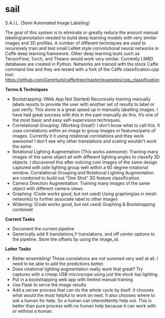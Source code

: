 # sail
S.A.I.L. (Semi Automated Image Labeling)

The goal of this system is to eliminate or greatly reduce the amount manual labeling\annotation needed to build deep learning models with very similar images and 3D profiles. A number of different techniques are used to recursively train and test small LeNet style convolutional neural networks in Caffe deep learning framework. Other deep learning tools such as TensorFlow, Torch, and Theano would work very similar. Currently LMBD databases are created in Python. Networks are trained with the stock Caffe command line and they are tested with a fork of the Caffe classification.cpp tool:
https://github.com/GemHunt/caffe/tree/master/examples/cpp_classification

**Terms & Techniques**
* Bootstrapping: (Web App Not Started) Recursively training manually labels results to provide the user with another set of results to label or just verify. This alone is a great speed up in manually labelling images. I have had great success with this in the past manually do this. It’s one of the most basic and easy self-supervision techniques.
* Correlational Grouping: (Working Great!): I don’t know what to call this. It uses correlations within an image to group images or features/parts of images. Currently it it using rotational correlations and they work awesome! I don’t see why other translations and scaling wouldn't work the same.
* Rotational Lighting Augmentation (This works awesome): Training many images of the same object all with different lighting angles to classify 3D objects. I discovered this after noticing coin images of the same design captured with side lighting group well within a 60 degree rotational window. Correlational Grouping and Rotational Lighting Augmentation are combined to build out “One Shot” 3D feature classification.
* Camera Direction Augmentation: Training many images of the same object with different camera views.
* Graphing: (Code works good, but not used) Using graphing(as in mesh networks) to further associate label to other images
* Widening: (Code works good, but not used) Graphing & Bootstrapping combined

**Current Tasks**
* Document the current pipeline
* Generically add X translations,Y translations, and off center options to the pipeline. Store the offsets by using the image_id.


**Latter Tasks**
* Better ensembling! These correlations are not summed very well at all. I need to be able to add the predictions better.
* Does rotational lighting augmentation really work that great? Try captures with a cheap USB microscope using just the stock top lighting.
* Put in a bootstrapping web app with limited manual training
* Use Flask to serve the image results
* Add a server process that can do the whole cycle by itself. It chooses what would the most helpful to work on next. It also chooses where to ask a human for help. So a human can intermittently help out. This is better than pure process with no human help because it can work with or without a human.

